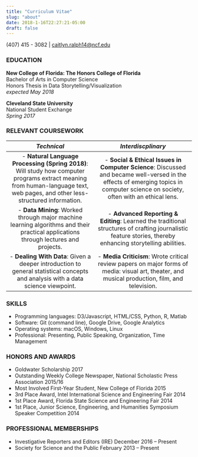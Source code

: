 ```yaml
---
title: "Curriculum Vitae"
slug: "about"
date: 2018-1-16T22:27:21-05:00
draft: false
---
```


(407) 415 - 3082 | caitlyn.ralph14@ncf.edu

### EDUCATION

<p><strong>New College of Florida: The Honors College of Florida</strong></br>
Bachelor of Arts in Computer Science</br>
Honors Thesis in Data Storytelling/Visualization</br>
<em>expected May 2018</em></p>

<p><strong>Cleveland State University</strong></br>
National Student Exchange</br>
<em>Spring 2017</em></p>

### RELEVANT COURSEWORK

| *Technical* | *Interdiscplinary* |
|:-------------:|:-------------:|
| - **Natural Language Processing (Spring 2018)**: Will study how computer programs extract meaning from human-language text, web pages, and other less-structured information. | - **Social & Ethical Issues in Computer Science**: Discussed and became well-versed in the effects of emerging topics in computer science on society, often with an ethical lens. |
| - **Data Mining**: Worked through major machine learning algorithms and their practical applications through lectures and projects. | - **Advanced Reporting & Editing**: Learned the traditional structures of crafting journalistic feature stories, thereby enhancing storytelling abilities. |
| - **Dealing With Data**: Given a deeper introduction to general statistical concepts and analysis with a data science viewpoint. | - **Media Criticism**: Wrote critical review papers on major forms of media: visual art, theater, and musical production, film, and television. |

### SKILLS
* Programming languages: D3/Javascript, HTML/CSS, Python, R, Matlab
* Software: Git (command line), Google Drive, Google Analytics
* Operating systems: macOS, Windows, Linux
* Professional: Presenting, Public Speaking, Organization, Time Management

### HONORS AND AWARDS
* Goldwater Scholarship 	2017
* Outstanding Weekly College Newspaper, National Scholastic Press Association 	2015/16
* Most Involved First-Year Student, New College of Florida	2015
* 3rd Place Award, Intel International Science and Engineering Fair 	2014
* 1st Place Award, Florida State Science and Engineering Fair	2014
* 1st Place, Junior Science, Engineering, and Humanities Symposium Speaker Competition	2014

### PROFESSIONAL MEMBERSHIPS
* Investigative Reporters and Editors (IRE) 	December 2016 – Present
* Society for Science and the Public 	February 2013 – Present
